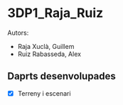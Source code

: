 # 3DP1_Raja_Ruiz
Autors:
- Raja Xuclà, Guillem
- Ruiz Rabasseda, Alex
## Daprts desenvolupades
- [x] Terreny i escenari
